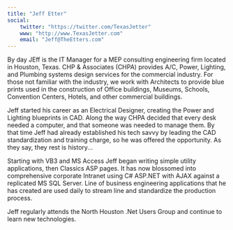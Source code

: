 ```yaml
---
title: "Jeff Etter"
social: 
    twitter: "https://twitter.com/TexasJetter"
    www: "http://www.TexasJetter.com"
    email: "Jeff@TheEtters.com"
---
```

By day JEff is the IT Manager for a MEP consulting engineering firm located in Houston, Texas. CHP & Associates (CHPA) provides A/C, Power, Lighting, and Plumbing systems design services for the commercial industry. For those not familiar with the industry, we work with Architects to provide blue prints used in the construction of Office buildings, Museums, Schools, Convention Centers, Hotels, and other commercial buildings.
<!--excerpt-->

Jeff started his career as an Electrical Designer, creating the Power and Lighting blueprints in CAD. Along the way CHPA decided that every desk needed a computer, and that someone was needed to manage them. By that time Jeff had already established his tech savvy by leading the CAD standardization and training charge, so he was offered the opportunity. As they say, they rest is history...

Starting with VB3 and MS Access Jeff began writing simple utility applications, then Classics ASP pages. It has now blossomed into comprehensive corporate Intranet using C# ASP.NET with AJAX against a replicated MS SQL Server. Line of business engineering applications that he has created are used daily to stream line and standardize the production process.

Jeff regularly attends the North Houston .Net Users Group and continue to learn new technologies.

